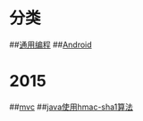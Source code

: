 # 分类

##[通用编程](./通用编程/index.md)
##[Android](./android/index.md)

# 2015
##[mvc](mvc.md)
##[java使用hmac-sha1算法](java使用hmac-sha1算法.md)